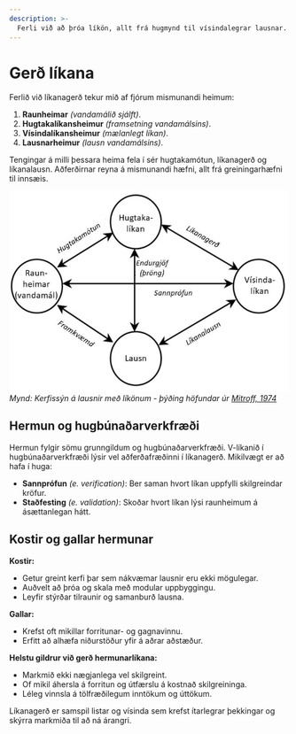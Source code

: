 ```yaml
---
description: >-
  Ferli við að þróa líkön, allt frá hugmynd til vísindalegrar lausnar.
---
```


# Gerð líkana

Ferlið við líkanagerð tekur mið af fjórum mismunandi heimum:

1. **Raunheimar** *(vandamálið sjálft)*.
2. **Hugtakalíkansheimur** *(framsetning vandamálsins)*.
3. **Vísindalíkansheimur** *(mælanlegt líkan)*.
4. **Lausnarheimur** *(lausn vandamálsins)*.

Tengingar á milli þessara heima fela í sér hugtakamótun, líkanagerð og líkanalausn. Aðferðirnar reyna á mismunandi hæfni, allt frá greiningarhæfni til innsæis.

![Kerfissýn á lausnir](figs/Mitroff.jpg)
*Mynd: Kerfissýn á lausnir með líkönum - þýðing höfundar úr [Mitroff, 1974](#refs)*

## Hermun og hugbúnaðarverkfræði

Hermun fylgir sömu grunngildum og hugbúnaðarverkfræði. V-líkanið í hugbúnaðarverkfræði lýsir vel aðferðafræðinni í líkanagerð. Mikilvægt er að hafa í huga:

- **Sannprófun** *(e. verification)*: Ber saman hvort líkan uppfylli skilgreindar kröfur.
- **Staðfesting** *(e. validation)*: Skoðar hvort líkan lýsi raunheimum á ásættanlegan hátt.

## Kostir og gallar hermunar

**Kostir:**

- Getur greint kerfi þar sem nákvæmar lausnir eru ekki mögulegar.
- Auðvelt að þróa og skala með modular uppbyggingu.
- Leyfir stýrðar tilraunir og samanburð lausna.

**Gallar:**

- Krefst oft mikillar forritunar- og gagnavinnu.
- Erfitt að alhæfa niðurstöður yfir á aðrar aðstæður.

**Helstu gildrur við gerð hermunarlíkana:**

- Markmið ekki nægjanlega vel skilgreint.
- Of mikil áhersla á forritun og útfærslu á kostnað skilgreininga.
- Léleg vinnsla á tölfræðilegum inntökum og úttökum.

Líkanagerð er samspil listar og vísinda sem krefst ítarlegrar þekkingar og skýrra markmiða til að ná árangri.
